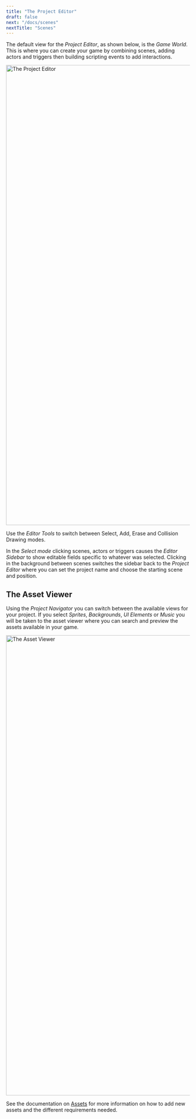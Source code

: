 ```yaml
---
title: "The Project Editor"
draft: false
next: "/docs/scenes"
nextTitle: "Scenes"
---
```


The default view for the _Project Editor_, as shown below, is the _Game World_. This is where you can create your game by combining scenes, adding actors and triggers then building scripting events to add interactions.

<img title="The Project Editor" src="/img/screenshots/project-editor.png" width="1258">

Use the _Editor Tools_ to switch between Select, Add, Erase and Collision Drawing modes.

In the _Select mode_ clicking scenes, actors or triggers causes the _Editor Sidebar_ to show editable fields specific to whatever was selected. Clicking in the background between scenes switches the sidebar back to the _Project Editor_ where you can set the project name and choose the starting scene and position.

## The Asset Viewer

Using the _Project Navigator_ you can switch between the available views for your project. If you select _Sprites_, _Backgrounds_, _UI Elements_ or _Music_ you will be taken to the asset viewer where you can search and preview the assets available in your game.

<img title="The Asset Viewer" src="/img/screenshots/asset-viewer.png" width="1258">

See the documentation on [Assets](/docs/assets) for more information on how to add new assets and the different requirements needed.
